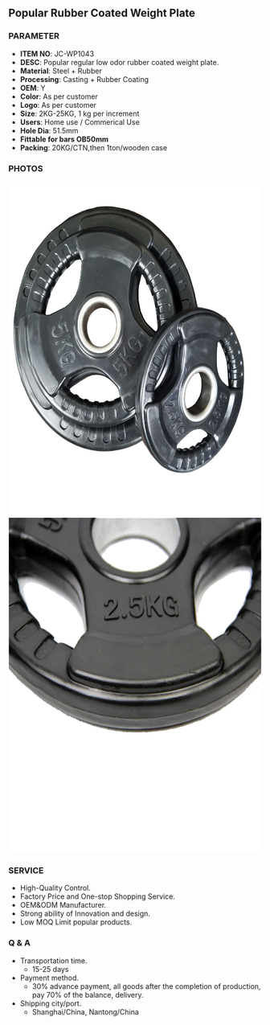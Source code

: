 ## Popular Rubber Coated Weight Plate 

### PARAMETER 
* **ITEM NO**: JC-WP1043
* **DESC**: Popular regular low odor rubber coated weight plate.
* **Material**: Steel + Rubber
* **Processing**: Casting + Rubber Coating
* **OEM**: Y
* **Color**: As per customer
* **Logo**: As per customer
* **Size**: 2KG-25KG, 1 kg per increment
* **Users**: Home use / Commerical Use
* **Hole Dia**: 51.5mm
* **Fittable for bars OB50mm**
* **Packing**: 20KG/CTN,then 1ton/wooden case

### PHOTOS
<img src="/imgs/WP/JC-WP1043/popular_rubber_coated_weight_plates.jpg" width="666px" height="666px" />
<img src="/imgs/WP/JC-WP1043/popular_rubber_coated_weight_plates_details.jpg" width="666px" height="666px" />

### SERVICE
* High-Quality Control.
* Factory Price and One-stop Shopping Service.
* OEM&ODM Manufacturer.
* Strong ability of Innovation and design.
* Low MOQ Limit popular products.

### Q & A
* Transportation time.
    * 15-25 days
* Payment method.
    * 30% advance payment, all goods after the completion of production, pay 70% of the balance, delivery.
* Shipping city/port.
    * Shanghai/China, Nantong/China